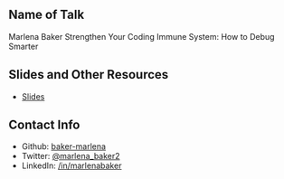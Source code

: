 ## Name of Talk 
Marlena Baker
Strengthen Your Coding Immune System: How to Debug Smarter

## Slides and Other Resources
* [Slides](https://github.com/baker-marlena/talks/)

## Contact Info
* Github: [baker-marlena](https://github.com/baker-marlena)
* Twitter: [@marlena_baker2](https://twitter.com/marlena_baker2)
* LinkedIn: [/in/marlenabaker](https://linkedin.com/in/marlenabaker)
